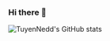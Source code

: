 ### Hi there 👋
![TuyenNedd's GitHub stats](https://github-readme-stats.vercel.app/api?username=TuyenNedd&show_icons=true)
